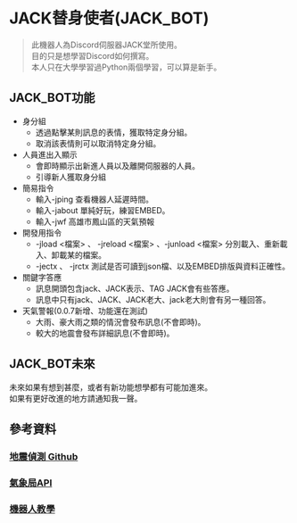 # JACK替身使者(JACK_BOT)
> 此機器人為Discord伺服器JACK堂所使用。 <br>
> 目的只是想學習Discord如何撰寫。 <br>
> 本人只在大學學習過Python兩個學習，可以算是新手。 <br>

## JACK_BOT功能
- 身分組
    - 透過點擊某則訊息的表情，獲取特定身分組。
    - 取消該表情則可以取消特定身分組。
- 人員進出入顯示
    - 會即時顯示出新進人員以及離開伺服器的人員。
    - 引導新人獲取身分組
- 簡易指令
    - 輸入-jping
        查看機器人延遲時間。
    - 輸入-jabout
        單純好玩，練習EMBED。
    - 輸入-jwf
        高雄市鳳山區的天氣預報
- 開發用指令
    - -jload <檔案> 、 -jreload <檔案> 、-junload <檔案>
        分別載入、重新載入、卸載某的檔案。
    - -jectx 、 -jrctx
        測試是否可讀到json檔、以及EMBED排版與資料正確性。
- 關鍵字答應
    - 訊息開頭包含jack、JACK表示、TAG JACK會有些答應。
    - 訊息中只有jack、JACK、JACK老大、jack老大則會有另一種回答。
- 天氣警報(0.0.7新增、功能還在測試)
    - 大雨、豪大雨之類的情況會發布訊息(不會即時)。
    - 較大的地震會發布詳細訊息(不會即時)。

## JACK_BOT未來
未來如果有想到甚麼，或者有新功能想學都有可能加進來。<br>
如果有更好改進的地方請通知我一聲。

## 參考資料
### [地震偵測 Github](https://github.com/a3510377/discord-Earthquake-report)
### [氣象局API](https://opendata.cwb.gov.tw/index)
### [機器人教學](https://www.youtube.com/watch?v=odIQEJW0m1M&list=PLSCgthA1Anif1w6mKM3O6xlBGGypXtrtN&ab_channel=Proladon)
